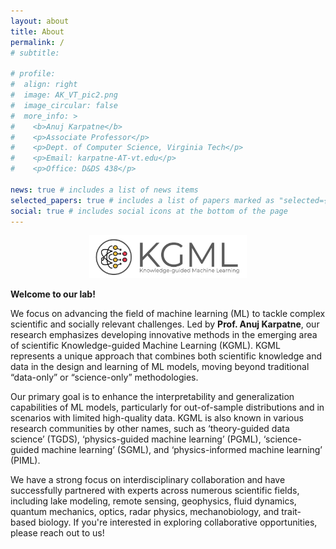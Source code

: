 ```yaml
---
layout: about
title: About
permalink: /
# subtitle: 

# profile: 
#  align: right
#  image: AK_VT_pic2.png
#  image_circular: false
#  more_info: >
#    <b>Anuj Karpatne</b>
#    <p>Associate Professor</p>
#    <p>Dept. of Computer Science, Virginia Tech</p>
#    <p>Email: karpatne-AT-vt.edu</p>
#    <p>Office: D&DS 438</p>
    
news: true # includes a list of news items
selected_papers: true # includes a list of papers marked as "selected={true}"
social: true # includes social icons at the bottom of the page
---
```


<p align="center">
  <img src="/assets/img/lab_logo.png" alt="Lab Logo" style="width: 50%;">
</p>

**Welcome to our lab!**

We focus on advancing the field of machine learning (ML) to tackle complex scientific and socially relevant challenges. Led by **Prof. Anuj Karpatne**, our research emphasizes developing innovative methods in the emerging area of scientific Knowledge-guided Machine Learning (KGML). KGML represents a unique approach that combines both scientific knowledge and data in the design and learning of ML models, moving beyond traditional “data-only” or “science-only” methodologies.

Our primary goal is to enhance the interpretability and generalization capabilities of ML models, particularly for out-of-sample distributions and in scenarios with limited high-quality data. KGML is also known in various research communities by other names, such as ‘theory-guided data science’ (TGDS), ‘physics-guided machine learning’ (PGML), ‘science-guided machine learning’ (SGML), and ‘physics-informed machine learning’ (PIML).

We have a strong focus on interdisciplinary collaboration and have successfully partnered with experts across numerous scientific fields, including lake modeling, remote sensing, geophysics, fluid dynamics, quantum mechanics, optics, radar physics, mechanobiology, and trait-based biology. If you're interested in exploring collaborative opportunities, please reach out to us!
